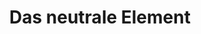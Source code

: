 ---
# bibliography: references.bib

title: Das neutrale Element

abstract: ""

execute: 
  echo: false
---